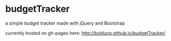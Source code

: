 # budgetTracker

a simple budget tracker made with jQuery and Bootstrap

currently hosted on gh-pages here: http://bolducp.github.io/budgetTracker/
